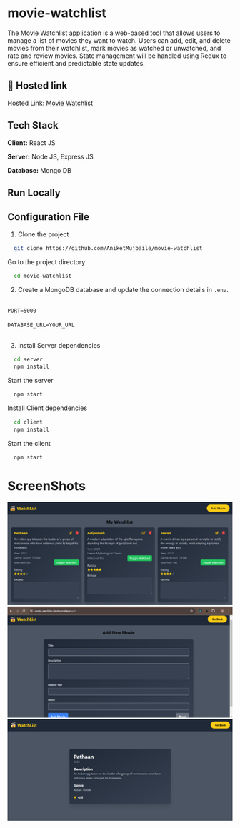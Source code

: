 ﻿# movie-watchlist
The Movie Watchlist application is a web-based tool that allows users to manage a list of movies they want to watch. Users can add, edit, and delete movies from their watchlist, mark movies as watched or unwatched, and rate and review movies. State management will be handled using Redux to ensure efficient and predictable state updates.

## 🔗 Hosted link

Hosted Link: [Movie Watchlist](https://movie-watchlist-client.vercel.app/)

## Tech Stack

**Client:** React JS

**Server:** Node JS, Express JS

**Database:** Mongo DB


## Run Locally

## Configuration File
1. Clone the project

```bash
  git clone https://github.com/AniketMujbaile/movie-watchlist
```

Go to the project directory

```bash
  cd movie-watchlist
```

2. Create a MongoDB database and update the connection details in `.env`.

```ENV

PORT=5000

DATABASE_URL=YOUR_URL
 
```

3. Install Server dependencies

```bash
  cd server
  npm install
```

Start the server

```bash
  npm start
```
Install Client dependencies
```bash
  cd client
  npm install
```

Start the client

```bash
  npm start
```
  
# ScreenShots

![](https://github.com/AniketMujbaile/movie-watchlist/blob/main/Img/Img1.png)
![](https://github.com/AniketMujbaile/movie-watchlist/blob/main/Img/Img2.png)
![](https://github.com/AniketMujbaile/movie-watchlist/blob/main/Img/Img3.png)

 
